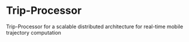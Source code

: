 # Trip-Processor
Trip-Processor for a scalable distributed architecture for real-time mobile trajectory computation
